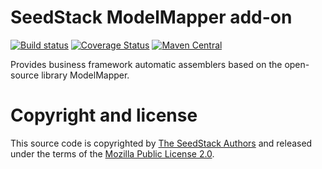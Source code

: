 # SeedStack ModelMapper add-on

[![Build status](https://travis-ci.org/seedstack/modelmapper-addon.svg?branch=master)](https://travis-ci.org/seedstack/modelmapper-addon) [![Coverage Status](https://coveralls.io/repos/seedstack/modelmapper-addon/badge.svg?branch=master)](https://coveralls.io/r/seedstack/modelmapper-addon?branch=master) [![Maven Central](https://maven-badges.herokuapp.com/maven-central/org.seedstack.addons.modelmapper/modelmapper/badge.svg?style=flat)](https://maven-badges.herokuapp.com/maven-central/org.seedstack.addons.modelmapper/modelmapper)

Provides business framework automatic assemblers based on the open-source library ModelMapper.

# Copyright and license

This source code is copyrighted by [The SeedStack Authors](https://github.com/seedstack/seedstack/blob/master/AUTHORS) and
released under the terms of the [Mozilla Public License 2.0](https://www.mozilla.org/MPL/2.0/). 

